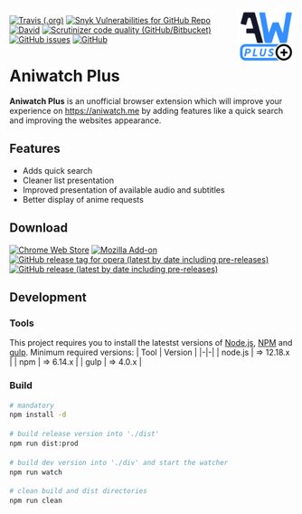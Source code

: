 <img align="right" width="100" height="100" src="resources/logo/AnimeWatch.ico/main/black/AWPLUS%20Final%20Black%20128.png">

[![Travis (.org)](https://img.shields.io/travis/serraniel/aniwatchplus?style=flat-square)](https://travis-ci.org/github/Serraniel/AniwatchPlus)
[![Snyk Vulnerabilities for GitHub Repo](https://img.shields.io/snyk/vulnerabilities/github/serraniel/aniwatchplus?style=flat-square)](https://snyk.io/test/github/Serraniel/AniwatchPlus?targetFile=package.json)
[![David](https://img.shields.io/david/serraniel/AniwatchPlus?style=flat-square)](https://david-dm.org/serraniel/aniwatchplus)
[![Scrutinizer code quality (GitHub/Bitbucket)](https://img.shields.io/scrutinizer/quality/g/serraniel/aniwatchplus?style=flat-square)](https://scrutinizer-ci.com/g/Serraniel/AniwatchPlus/)
[![GitHub issues](https://img.shields.io/github/issues/serraniel/aniwatchplus?style=flat-square)](https://github.com/Serraniel/AniwatchPlus/issues)
[![GitHub](https://img.shields.io/github/license/serraniel/aniwatchplus?style=flat-square)](https://github.com/Serraniel/AniwatchPlus/blob/develop/LICENSE)

# Aniwatch Plus
**Aniwatch Plus** is an unofficial browser extension which will improve your experience on https://aniwatch.me by adding features like a quick search and improving the websites appearance.

## Features
* Adds quick search
* Cleaner list presentation
* Improved presentation of available audio and subtitles
* Better display of anime requests 

## Download
[![Chrome Web Store](https://img.shields.io/chrome-web-store/v/hgniihpjiioldkafogebpkbaiflmpimb?label=Google%20Chrome&logo=Google%20Chrome&style=flat-square)](https://chrome.google.com/webstore/detail/aniwatch-plus/hgniihpjiioldkafogebpkbaiflmpimb?hl=de)
[![Mozilla Add-on](https://img.shields.io/amo/v/aniwatch-plus?label=Mozilla%20Firefox&logo=Firefox&style=flat-square)](https://addons.mozilla.org/de/firefox/addon/aniwatch-plus/?utm_source=addons.mozilla.org&utm_medium=referral&utm_content=search)
[![GitHub release tag for opera (latest by date including pre-releases)](https://img.shields.io/github/v/release/serraniel/aniwatchplus?include_prereleases&label=Opera&logo=Opera&logoColor=red&style=flat-square)](https://addons.opera.com/de/extensions/details/aniwatch-plus/)
[![GitHub release (latest by date including pre-releases)](https://img.shields.io/github/v/release/serraniel/aniwatchplus?include_prereleases&label=Download%20manually&logo=Github&style=flat-square)](https://github.com/Serraniel/AniwatchPlus/releases)

## Development
### Tools
This project requires you to install the latestst versions of [Node.js](https://nodejs.org/en/download/), [NPM](https://nodejs.org/en/download/) and [gulp](https://www.npmjs.com/package/gulp).
Minimum required versions:
| Tool | Version |
|-|-|
| node.js | => 12.18.x |
| npm | => 6.14.x |
| gulp | => 4.0.x |


### Build
```sh
# mandatory
npm install -d

# build release version into './dist'
npm run dist:prod

# build dev version into './div' and start the watcher
npm run watch

# clean build and dist directories
npm run clean
```
